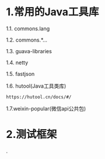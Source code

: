 # 1.常用的Java工具库

1.1. commons.lang

1.2. commons.\*...

1.3. guava-libraries

1.4. netty

1.5. fastjson

1.6. hutool\(Java工具类库\)

```
https://hutool.cn/docs/#/
```

1.7.weixin-popular\(微信api公共包\)

# 2.测试框架

.


